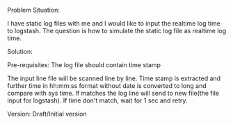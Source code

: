 Problem Situation:

I have static log files with me and I would like to input the realtime log time to logstash.
The question is how to simulate the static log file as realtime log time. 

Solution:

  Pre-requisites: The log file should contain time stamp
  
  The input line file will be scanned line by line. Time stamp is extracted and further time in hh:mm:ss format without date is converted to long and compare with sys time. If matches the log line will send to new file(the file input for logstash). If time don't match, wait for 1 sec and retry.
  
  Version: Draft/Initial version
